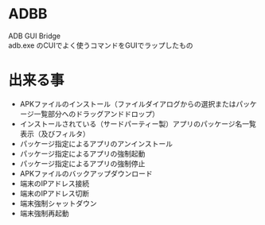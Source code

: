 # ADBB
ADB GUI Bridge  
adb.exe のCUIでよく使うコマンドをGUIでラップしたもの

# 出来る事
- APKファイルのインストール（ファイルダイアログからの選択またはパッケージ一覧部分へのドラッグアンドドロップ）
- インストールされている（サードパーティー製）アプリのパッケージ名一覧表示（及びフィルタ）
- パッケージ指定によるアプリのアンインストール
- パッケージ指定によるアプリの強制起動
- パッケージ指定によるアプリの強制停止
- APKファイルのバックアップダウンロード
- 端末のIPアドレス接続
- 端末のIPアドレス切断
- 端末強制シャットダウン
- 端末強制再起動
